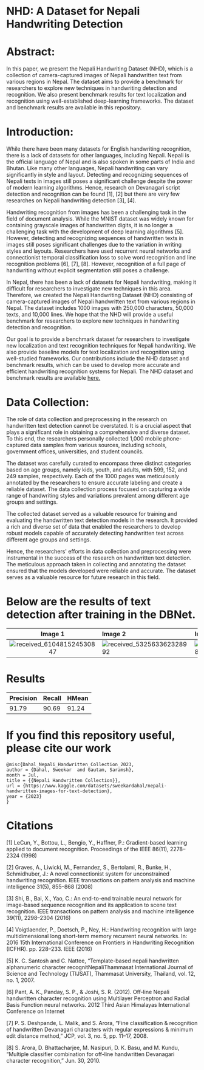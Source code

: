 #  NHD: A Dataset for Nepali Handwriting Detection

# Abstract: 

In this paper, we present the Nepali Handwriting Dataset (NHD), which is a collection of camera-captured images of Nepali handwritten text from various regions in Nepal. The dataset aims to provide a benchmark for researchers to explore new techniques in handwriting detection and recognition. We also present benchmark results for text localization and recognition using well-established deep-learning frameworks. The dataset and benchmark results are available in this repository. 

# Introduction:  

While there have been many datasets for English handwriting recognition, there is a lack of datasets for other languages, including Nepali. Nepali is the official language of Nepal and is also spoken in some parts of India and Bhutan. Like many other languages, Nepali handwriting can vary significantly in style and layout. Detecting and recognizing sequences of Nepali texts in images still poses a significant challenge despite the power of modern learning algorithms. Hence, research on Devanagari script detection and recognition can be found [1], [2] but there are very few researches on Nepali handwriting detection [3], [4].  

Handwriting recognition from images has been a challenging task in the field of document analysis. While the MNIST dataset was widely known for containing grayscale images of handwritten digits, it is no longer a challenging task with the development of deep learning algorithms [5]. However, detecting and recognizing sequences of handwritten texts in images still poses significant challenges due to the variation in writing styles and layouts. Researchers have used recurrent neural networks and connectionist temporal classification loss to solve word recognition and line recognition problems [6], [7], [8]. However, recognition of a full page of handwriting without explicit segmentation still poses a challenge. 

In Nepal, there has been a lack of datasets for Nepali handwriting, making it difficult for researchers to investigate new techniques in this area. Therefore, we created the Nepali Handwriting Dataset (NHD) consisting of camera-captured images of Nepali handwritten text from various regions in Nepal. The dataset includes 1000 images with 250,000 characters, 50,000 texts, and 10,000 lines. We hope that the NHD will provide a useful benchmark for researchers to explore new techniques in handwriting detection and recognition. 

Our goal is to provide a benchmark dataset for researchers to investigate new localization and text recognition techniques for Nepali handwriting. We also provide baseline models for text localization and recognition using well-studied frameworks. Our contributions include the NHD dataset and benchmark results, which can be used to develop more accurate and efficient handwriting recognition systems for Nepali. The NHD dataset and benchmark results are available [here.](https://www.kaggle.com/datasets/sweekardahal/nepali-handwritten-images-for-text-detection)

# Data Collection: 

The role of data collection and preprocessing in the research on handwritten text detection cannot be overstated. It is a crucial aspect that plays a significant role in obtaining a comprehensive and diverse dataset. To this end, the researchers personally collected 1,000 mobile phone-captured data samples from various sources, including schools, government offices, universities, and student councils. 

The dataset was carefully curated to encompass three distinct categories based on age groups, namely kids, youth, and adults, with 599, 152, and 249 samples, respectively. Each of the 1000 pages was meticulously annotated by the researchers to ensure accurate labeling and create a reliable dataset. The data collection process focused on capturing a wide range of handwriting styles and variations prevalent among different age groups and settings.  

The collected dataset served as a valuable resource for training and evaluating the handwritten text detection models in the research. It provided a rich and diverse set of data that enabled the researchers to develop robust models capable of accurately detecting handwritten text across different age groups and settings.  

Hence, the researchers' efforts in data collection and preprocessing were instrumental in the success of the research on handwritten text detection. The meticulous approach taken in collecting and annotating the dataset ensured that the models developed were reliable and accurate. The dataset serves as a valuable resource for future research in this field. 

# Below are the results of text detection after training in the DBNet.
Image 1             |  Image 2    |  Image 3
:-------------------------:|:------------------------|:--------------------
![received_610481524530847](https://github.com/dahalsweekar/Nepali-Handwritten-Dataset-Major-Collection/assets/99968233/e258c37d-7151-4262-840d-85439139197a)|![received_532563362328992](https://github.com/dahalsweekar/Nepali-Handwritten-Dataset-Major-Collection/assets/99968233/142e72e9-5e09-4609-828a-6722d66518be)|![received_966052277974189](https://github.com/dahalsweekar/Nepali-Handwritten-Dataset-Major-Collection/assets/99968233/1a5912e0-ea20-4ce8-a2ec-dc974748d504)

# Results
| Precision | Recall | HMean |
| ------------- | ------------- | ------------- |
|91.79|90.69|91.24|

# If you find this repository useful, please cite our work
```
@misc{Dahal_Nepali_Handwritten_Collection_2023,
author = {Dahal, Sweekar  and Gautam, Saramsh},
month = Jul,
title = {{Nepali Handwritten Collection}},
url = {https://www.kaggle.com/datasets/sweekardahal/nepali-handwritten-images-for-text-detection},
year = {2023}
}
```

# Citations

[1] LeCun, Y., Bottou, L., Bengio, Y., Haffner, P.: Gradient-based learning applied to document recognition. Proceedings of the IEEE 86(11), 2278–2324 (1998) 

[2] Graves, A., Liwicki, M., Fernandez, S., Bertolami, R., Bunke, H., Schmidhuber, J.: A novel connectionist system for unconstrained handwriting recognition. IEEE transactions on pattern analysis and machine intelligence 31(5), 855–868 (2008) 

[3] Shi, B., Bai, X., Yao, C.: An end-to-end trainable neural network for image-based sequence recognition and its application to scene text recognition. IEEE transactions on pattern analysis and machine intelligence 39(11), 2298–2304 (2016) 

[4] Voigtlaender, P., Doetsch, P., Ney, H.: Handwriting recognition with large multidimensional long short-term memory recurrent neural networks. In: 2016 15th International Conference on Frontiers in Handwriting Recognition (ICFHR). pp. 228–233. IEEE (2016) 

[5] K. C. Santosh and C. Nattee, “Template-based nepali handwritten alphanumeric character recognitNepaliThammasat International Journal of Science and Technology (TIJSAT), Thammasat University, Thailand, vol. 12, no. 1, 2007. 

[6] Pant, A. K., Panday, S. P., & Joshi, S. R. (2012). Off-line Nepali handwritten character recognition using Multilayer Perceptron and Radial Basis Function neural networks. 2012 Third Asian Himalayas International Conference on Internet 

[7] P. S. Deshpande, L. Malik, and S. Arora, “Fine classification & recognition of handwritten Devanagari characters with regular expressions & minimum edit distance method,” JCP, vol. 3, no. 5, pp. 11–17, 2008. 

[8] S. Arora, D. Bhattacharjee, M. Nasipuri, D. K. Basu, and M. Kundu, “Multiple classifier combination for off-line handwritten Devanagari character recognition,” Jun. 30, 2010. 

